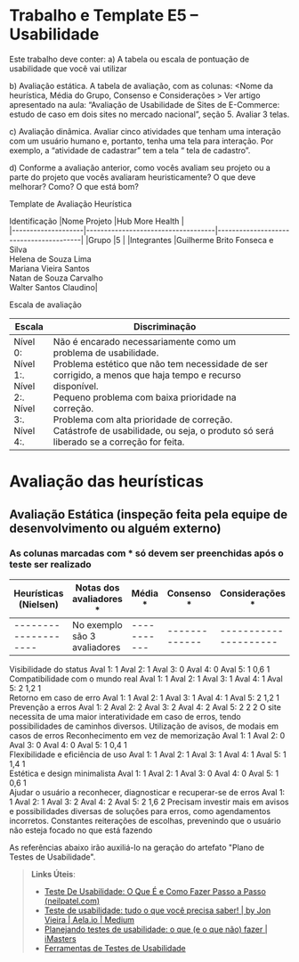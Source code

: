 # Trabalho e Template E5 – Usabilidade

Este trabalho deve conter:
a)	A tabela ou escala de pontuação de usabilidade que você vai utilizar

b)	Avaliação estática. A tabela de avaliação, com as colunas:
<Nome da heurística, Média do Grupo, Consenso e  Considerações >
Ver artigo apresentado na aula: 
“Avaliação de Usabilidade de Sites de E-Commerce: estudo de caso em dois sites no mercado nacional”, seção 5.
Avaliar 3 telas.

c)	Avaliação dinâmica. Avaliar cinco atividades que tenham uma interação com um usuário humano e, portanto, tenha uma tela para interação. Por exemplo,  a “atividade de cadastrar” tem a tela “ tela de cadastro”.
 
d)	Conforme a avaliação anterior, como vocês avaliam seu projeto ou a parte do projeto que vocês avaliaram heuristicamente? O que deve melhorar? Como? O que está bom?



Template de Avaliação Heurística

Identificação
|Nome Projeto |Hub More Health | <br>
|--------------------|------------------------------------|----------------------------------------|
|Grupo	|5 | 
|Integrantes |Guilherme Brito Fonseca e Silva <br>Helena de Souza Lima <br>Mariana Vieira Santos <br>Natan de Souza Carvalho <br> Walter Santos Claudino|







Escala de avaliação

|Escala	|Discriminação| <br>
|--------------------|------------------------------------|----------------------------------------|
|Nível 0: <br>Nível 1:. <br>Nível 2:. <br>Nível 3:. <br>Nível 4:.|Não é encarado necessariamente como um problema de usabilidade. <br>Problema estético que não tem necessidade de ser corrigido, a menos que haja tempo e recurso disponível. <br>Pequeno problema com baixa prioridade na correção. <br>Problema com alta prioridade de correção. <br>Catástrofe de usabilidade, ou seja, o produto só será liberado se a correção for feita.|


# Avaliação das heurísticas


## Avaliação Estática (inspeção feita pela equipe de desenvolvimento ou alguém externo)

### As colunas marcadas com * só devem ser preenchidas após o teste ser realizado

|Heurísticas (Nielsen)	|Notas dos avaliadores *	|Média *	|Consenso *   | Considerações *   |Melhorias *   |
|--------------------|------------------------------|-----------|-------------|---------------------|------------|
|--------------------| No exemplo são 3 avaliadores |-----------|-------------|---------------------|------------|
	
					
Visibilidade do status	Aval 1: 1
Aval 2: 1
Aval 3: 0
Aval 4: 0
Aval 5: 1	0,6	1		
Compatibilidade com o mundo real	Aval 1: 1
Aval 2: 1
Aval 3: 1
Aval 4: 1
Aval 5: 2	1,2	1		
Retorno em caso de erro	Aval 1: 1
Aval 2: 1
Aval 3: 1
Aval 4: 1
Aval 5: 2	1,2	1		
Prevenção a erros
	Aval 1: 2
Aval 2: 2
Aval 3: 2
Aval 4: 2
Aval 5: 2	2	2	O site necessita de uma maior interatividade em caso de erros, tendo possibilidades de caminhos diversos.	Utilização de avisos, de modais em casos de erros
Reconhecimento em vez de memorização
	Aval 1: 1
Aval 2: 0
Aval 3: 0
Aval 4: 0
Aval 5: 1	0,4	1		
Flexibilidade e eficiência de uso
	Aval 1: 1
Aval 2: 1
Aval 3: 1
Aval 4: 1
Aval 5: 1	1,4	1		
Estética e design minimalista
	Aval 1: 1
Aval 2: 1
Aval 3: 0
Aval 4: 0
Aval 5: 1	0,6	1		
Ajudar o usuário a reconhecer, diagnosticar e recuperar-se de erros
	Aval 1: 1
Aval 2: 1
Aval 3: 2
Aval 4: 2
Aval 5: 2	1,6	2	Precisam investir mais em avisos e possibilidades diversas de soluções para erros, como agendamentos incorretos.	Constantes reiterações de escolhas, prevenindo que o usuário não esteja focado no que está fazendo
	











	





As referências abaixo irão auxiliá-lo na geração do artefato "Plano de Testes de Usabilidade".

> **Links Úteis**:
> - [Teste De Usabilidade: O Que É e Como Fazer Passo a Passo (neilpatel.com)](https://neilpatel.com/br/blog/teste-de-usabilidade/)
> - [Teste de usabilidade: tudo o que você precisa saber! | by Jon Vieira | Aela.io | Medium](https://medium.com/aela/teste-de-usabilidade-o-que-voc%C3%AA-precisa-saber-39a36343d9a6/)
> - [Planejando testes de usabilidade: o que (e o que não) fazer | iMasters](https://imasters.com.br/design-ux/planejando-testes-de-usabilidade-o-que-e-o-que-nao-fazer/)
> - [Ferramentas de Testes de Usabilidade](https://www.usability.gov/how-to-and-tools/resources/templates.html)
